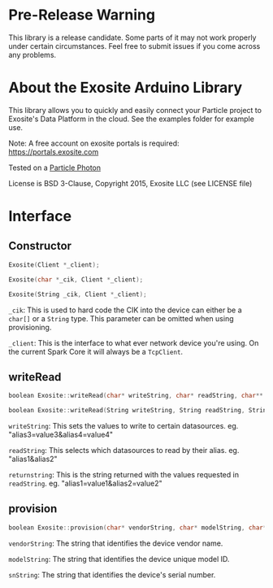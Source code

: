 Pre-Release Warning
===================
This library is a release candidate. Some parts of it may not work properly under certain circumstances. Feel free to submit issues if you come across any problems.

About the Exosite Arduino Library
=================================
This library allows you to quickly and easily connect your Particle project to Exosite's Data Platform in the cloud. See the examples folder for example use.

Note: A free account on exosite portals is required: https://portals.exosite.com

Tested on a [Particle Photon](https://store.particle.io/?product=particle-photon)

License is BSD 3-Clause, Copyright 2015, Exosite LLC (see LICENSE file)

Interface
=========

Constructor
-----------
```cpp
Exosite(Client *_client);
```

```cpp
Exosite(char *_cik, Client *_client);
```

```cpp
Exosite(String _cik, Client *_client);
```

`_cik`: This is used to hard code the CIK into the device can either be a `char[]` or a `String` type. This parameter can be omitted when using provisioning.

`_client`: This is the interface to what ever network device you're using. On the current Spark Core it will always be a `TcpClient`.

writeRead
---------

```cpp
boolean Exosite::writeRead(char* writeString, char* readString, char** returnString)
```

```cpp
boolean Exosite::writeRead(String writeString, String readString, String &returnString)
```

`writeString`: This sets the values to write to certain datasources. eg. "alias3=value3&alias4=value4"

`readString`: This selects which datasources to read by their alias. eg. "alias1&alias2"

`returnstring`: This is the string returned with the values requested in `readString`. eg. "alias1=value1&alias2=value2"

provision
---------
```cpp
boolean Exosite::provision(char* vendorString, char* modelString, char* snString);
```

`vendorString`: The string that identifies the device vendor name.

`modelString`: The string that identifies the device unique model ID.

`snString`: The string that identifies the device's serial number.

